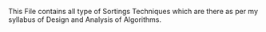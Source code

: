 This File contains all type of Sortings Techniques which are there as per my syllabus of Design and Analysis of Algorithms.
